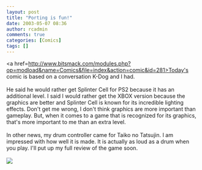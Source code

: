 ```yaml
---
layout: post
title: "Porting is fun!"
date: 2003-05-07 08:36
author: rcadmin
comments: true
categories: [Comics]
tags: []
---
```

<a href=http://www.bitsmack.com/modules.php?op=modload&name=Comics&file=index&action=comic&id=281>Today's comic</a> is based on a conversation K-Dog and I had.
<br />
<br />
He said he would rather get Splinter Cell for PS2 because it has an additional level. I said I would rather get the XBOX version because the graphics are better and Splinter Cell is known for its incredible lighting effects. Don't get me wrong, I don't think graphics are more important than gameplay. But, when it comes to a game that is recognized for its graphics, that's more important to me than an extra level.
<br />
<br />
In other news, my drum controller came for Taiko no Tatsujin. I am impressed with how well it is made. It is actually as loud as a drum when you play. I'll put up my full review of the game soon. <br /><br /><!--more--><img src='http://dl.bitsmack.com/comics/20030507.jpg'   />
